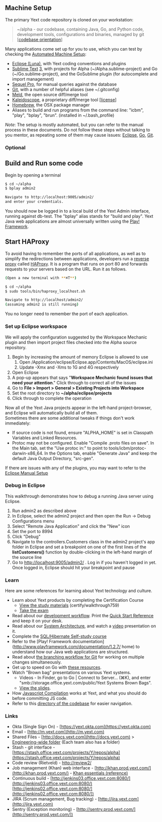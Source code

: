 <!--
{
"name" : "orientation",
"version" : "0.1",
"title" : "Yext Orientation",
"description": "Get started at Yext.",
"freshnessDate" : 2015-06-01,
"homepage" : "https://sites.google.com/a/yext.com/engineering/orientation",
"license" : "All Rights Reserved"
}
-->

<!-- @section -->

## Machine Setup

The primary Yext code repository is cloned on your workstation:

> ~/alpha - our codebase, containing Java, Go, and Python code, development tools, configurations and binaries, managed by git [[codebase orientation](https://sites.google.com/a/yext.com/engineering/orientation/alpha)]

Many applications come set up for you to use, which you can test by checking the [Automated Machine Setup](https://sites.google.com/a/yext.com/engineering/orientation/automated-machine-setup):  

*   [Eclipse (Luna)](https://projects.eclipse.org/releases/luna), with Yext coding conventions and plugins
*   [Sublime Text](http://www.sublimetext.com) <u>3</u>, with projects for Alpha (~/Alpha.sublime-project) and Go (~/Go.sublime-project), and the GoSublime plugin (for autocomplete and import management)
*   [Sequel Pro](http://www.sequelpro.com), for manual queries against the database
*   [Git](http://git-scm.com/documentation), with a number of helpful aliases (see ~/.gitconfig)
*   [Meld](http://meldmerge.org), the open source diff/merge tool
*   [Kaleidoscope](http://www.kaleidoscopeapp.com), a proprietary diff/merge tool [[license](https://sites.google.com/a/yext.com/engineering/orientation/Yext.KaleidoscopeLicense?attredirects=0&d=1)]
*   [Homebrew](http://brew.sh), the OSX package manager
*   Aliases to build and run programs from the command line: "icbm", "play", "bplay", "brun". (installed in ~/.bash_profile)

<!-- @task, "text" : "Test some of the applications with a custom setup on your workstation." -->

_Note_: The setup is mostly automated, but you can refer to the manual process in these documents. Do not follow these steps without talking to you mentor, as repeating some of them may cause issues: [Eclipse](https://sites.google.com/a/yext.com/engineering/orientation/setup), [Go](https://docs.google.com/a/yext.com/document/d/1fkbd6tlJITHAZArgFqVbFZwTVgNJGIIYAGH3GqM2JGY/edit#heading=h.u7faqjsfa1q), [Git](https://docs.google.com/a/yext.com/document/d/1H6Slwo5uOUEbTO-B4r6wTZtKfrSjfJTnpPPgIWRfUx0/edit#heading=h.ry6fdips40dv).

### Optional

<!-- @link, "url" : "https://github.com/anvie/SoyTemplate", "text": "Read about syntax highlighting for Soy Templates" -->

<!-- @link, "url" : "http://sanziro.com/2009/05/map-your-capslock-key-to-control.html", "text": "Read about Emacs-style shortcuts everywhere for OS X" --> 




<!-- @section -->

## Build and Run some code

Begin by opening a terminal  

```bash
$ cd ~/alpha
$ bplay admin2

Navigate to http://localhost:9005/admin2/
and enter your credentials.
```

<!-- @task, "text" : "Try running \"bplay\"." -->

You should now be logged in to a local build of the Yext Admin interface, running against db-test. The "bplay" alias stands for "build and play". Yext Java web applications are almost universally written using the [Play! Framework](https://www.playframework.com/documentation/1.2.7/home).  



<!-- @section -->

## Start HAProxy

To avoid having to remember the ports of all applications, as well as to simplify the redirections between applications, developers run a [reverse proxy](http://en.wikipedia.org/wiki/Reverse_proxy) called [HAProxy](http://www.haproxy.org/). It is a program that runs on port 80 and forwards requests to your servers based on the URL. Run it as follows.

```bash
(Open a new terminal with **⌘T**)

$ cd ~/alpha
$ sudo tools/bin/haproxy_localhost.sh

Navigate to http://localhost/admin2/
(assuming admin2 is still running)
```
<!-- @task, "text" : "Start HAProxy." -->

You no longer need to remember the port of each application.  



<!-- @section -->

### Set up Eclipse workspace

We will apply the configuration suggested by the Workspace Mechanic plugin and then import project files checked into the Alpha source repository.

1.  Begin by increasing the amount of memory Eclipse is allowed to use
    1.  Open /Application/eclipse/Eclipse.app/Contents/MacOS/eclipse.ini
    2.  Update -Xmx and -Xms to 1G and 4G respectively
3. Open Eclipse
4.  A pop-up appears that says "**Workspace Mechanic found issues that need your attention**." Click through to correct all of the issues
5.  Go to **File > Import > General > Existing Projects into Workspace**
6.  Set the root directory to **~/alpha/eclipse/projects**
7.  Click through to complete the operation

Now all of the Yext Java projects appear in the left-hand project-browser, and Eclipse will automatically build all of them.  
Sometimes there are some additional tweaks if things don't work immediately:

* If source code is not found, ensure "ALPHA_HOME" is set in Classpath Variables and Linked Resources.
* Protoc may not be configured. Enable "Compile .proto files on save". In the Main tab, set the "Use protoc in:" to point to tools/icbm/protoc-darwin-x86_64\. In the Options tab, enable "Generate Java" and keep the default Java Output Directory, "src-gen".

If there are issues with any of the plugins, you may want to refer to the [Eclipse Manual Setup](https://sites.google.com/a/yext.com/engineering/orientation/setup)  

<!-- @task, "text" : "Set up your Eclipse workspace." -->


<!-- @section -->

### Debug in Eclipse

This walkthrough demonstrates how to debug a running Java server using Eclipse.  

1.   Run admin2 as described above
2.   In Eclipse, select the admin2 project and then open the Run -> Debug Configurations menu  
3.   Select "Remote Java Application" and click the "New" icon  
4.   Set the port to 8994
5.   Click "Debug"  
6.   Navigate to the controllers.Customers class in the admin2 project's app folder in Eclipse and set a breakpoint on one of the first lines of the **listCustomers()** function by double-clicking in the left-hand margin of the source line  
7.   Go to   [http://localhost:9005/admin2/](http://localhost:9005/admin2/) . Log in if you haven't logged in yet. Once logged in, Eclipse should hit your breakpoint and pause  

<!-- @task, "text" : "Try debugging in Eclipse." -->


<!-- @section -->

### Learn

Here are some references for learning about Yext technology and culture.

* Learn about Yext products by completing the Certification Course
    * [View the study materials](http://yextcertification.com/) (certify/walkthrough759)  
    * [Take the exam](http://bit.ly/yext_internal_certification)  
* Read about our [development workflow](https://sites.google.com/a/yext.com/engineering/orientation/development-workflow). Print the [Quick Start Reference](https://sites.google.com/a/yext.com/engineering/orientation/quick-start) and keep it on your desk.  
* Read about our [System Architecture](https://docs.google.com/a/yext.com/document/d/1GYDCnqPRChK6bUj1JMCF3S5us7Wk2zFsfIuomqewNcw/edit), and watch a [video](https://bluejeans.com/s/88FA) presentation on it.
* Complete the [SQL/Hibernate Self-study course](https://sites.google.com/a/yext.com/sql-hibernate-self-study-program/)
* Refer to the [Play! Framework documentation](http://www.playframework.com/documentation/1.2.7/  home) to understand how our Java web applications are structured.
*   Read about [the branching workflow for Git](https://docs.google.com/a/yext.com/document/d/1H6Slwo5uOUEbTO-B4r6wTZtKfrSjfJTnpPPgIWRfUx0/edit#heading=h.luorvj3z0gz4) for working on multiple changes simultaneously.
*   Get up to speed on Go with [these resources](https://docs.google.com/a/yext.com/document/d/1fkbd6tlJITHAZArgFqVbFZwTVgNJGIIYAGH3GqM2JGY/edit#heading=h.7iffq8mf7euw).
*   Watch "Brown bag" presentations on various Yext systems.
    *   Videos - In Finder, go to Go | Connect to Server... (⌘K), and enter "smb://storage.office.yext.com/public/Yext Systems Brown Bags".
    *   [View the slides](https://drive.google.com/a/yext.com/folderview?id=0B5HtOs07jQaNUWRRQVpoLTU4ZGc&usp=sharing).
*   How [Javascript Compilation](https://sites.google.com/a/yext.com/engineering/tech/javascript-compilation) works at Yext, and what you should do before committing JS code.
*   Refer to this [directory of the codebase](https://sites.google.com/a/yext.com/engineering/orientation/alpha) for easier navigation.


### Links

*   Okta (Single Sign On) - [https://yext.okta.com](https://yext.okta.com)
*   Email - [http://m.yext.com](http://m.yext.com)
*   Shared Files - [http://docs.yext.com](http://docs.yext.com) > [Engineering-wide folder](https://drive.google.com/a/yext.com/folderview?id=0B-Dqt-BTVaDNODc1NjBmODYtMDRmYy00ZDQwLTgwYTItMTliYzA0N2E1ZGIw&usp=sharing) (Each team also has a folder)  
*   Stash - git interface - [https://stash.office.yext.com/projects/Y/repos/alpha](https://stash.office.yext.com/projects/Y/repos/alpha)
*   Code review (Rietveld) - [http://review2/](http://review2/)
*   Job management (Khan) web interface - [http://khan.prod.yext.com/](http://khan.prod.yext.com/) - [Khan essentials (reference)](https://wiki.office.yext.com:8443/display/wiki/Khan+Essentials)
*   Continuous build - [http://jenkins03.office.yext.com:8080/](http://jenkins03.office.yext.com:8080/) [http://jenkins02.office.yext.com:8080/](http://jenkins02.office.yext.com:8080/])
*   JIRA (Scrum management, Bug tracking) - [http://jira.yext.com](http://jira.yext.com)
*   Sentry (Exception monitoring) - [http://sentry.prod.yext.com/](http://sentry.prod.yext.com/])
